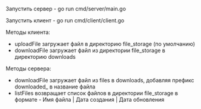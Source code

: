 Запустить сервер - go run cmd/server/main.go

Запустить клиент - go run cmd/client/client.go

Методы клиента:
* uploadFile загружает файл в директорию file_storage (по умолчанию)
* downloadFile загружает файл из директории file_storage в директорию downloads

Методы сервера:
* downloadFile загружает файл из files в downloads, добавляя префикс downloaded_ в название файла
* listFiles возвращает список файлов в директории file_storage в формате - Имя файла | Дата создания | Дата обновления
